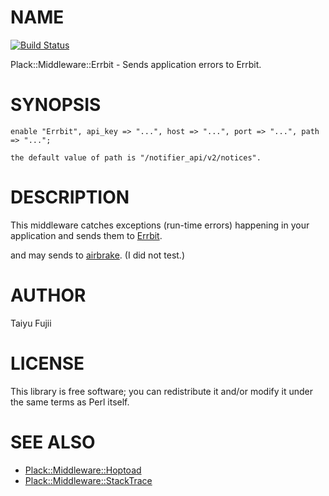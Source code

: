 # NAME

[![Build Status](https://travis-ci.org/taiyuf/Plack-Middleware-Errbit.png?branch=master)](https://travis-ci.org/taiyuf/Plack-Middleware-Errbit)

Plack::Middleware::Errbit - Sends application errors to Errbit.


# SYNOPSIS

    enable "Errbit", api_key => "...", host => "...", port => "...", path => "...";

    the default value of path is "/notifier_api/v2/notices".

# DESCRIPTION

This middleware catches exceptions (run-time errors) happening in your
application and sends them to [Errbit](https://github.com/errbit/errbit).

and may sends to [airbrake](https://airbrake.io/). (I did not test.)


# AUTHOR

Taiyu Fujii

# LICENSE

This library is free software; you can redistribute it and/or modify
it under the same terms as Perl itself.

# SEE ALSO

- [Plack::Middleware::Hoptoad](https://github.com/miyagawa/Plack-Middleware-Hoptoad)
- [Plack::Middleware::StackTrace](http://search.cpan.org/~miyagawa/Plack-1.0030/lib/Plack/Middleware/StackTrace.pm)
